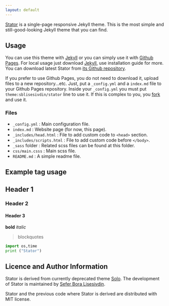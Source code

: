 ```yaml
---
layout: default
---
```



[Stator](http://sblisesivdin.github.io/stator) is a single-page responsive Jekyll theme. This is the most simple and still-good-looking Jekyll theme that you can find. 

## Usage

You can use this theme with [Jekyll](http://jekyllrb.com/) or you can simply use it with [Github Pages](https://pages.github.com).
For local usage just download [Jekyll](http://jekyllrb.com/), use installation guide for more. You can download latest Stator from [its Github repository](https://github.com/sblisesivdin/stator).

If you prefer to use Github Pages, you do not need to download it, upload files to a new repository...etc. Just, put a `_config.yml` and a `index.md` file to your Github Pages repository. Inside your `_config.yml` you must put `theme:sblisesivdin/stator` line to use it. If this is complex to you, you [fork](https://docs.github.com/en/get-starter/quickstart/fork-a-repo) and use it.

### Files

* `_config.yml`            : Main configuration file.
* `index.md`               : Website page (for now, this page).
* `_includes/head.html`    : File to add custom code to `<head>` section.
* `_includes/scripts.html` : File to add custom code before `</body>`.
* `_sass` folder           : Related scss files can be found at this folder.
* `css/main.csss`          : Main scss file.
* `README.md`              : A simple readme file.

## Example tag usage

## Header 1
### Header 2
#### Header 3
**bold**
*italic*

> blockquotes

~~~python
import os,time
print ("Stator")
~~~

## Licence and Author Information

Stator is derived from currently deprecated theme [Solo](http://github.com/chibicode/solo). The development of Stator is maintained by [Sefer Bora Lisesivdin](https://lrgresearch.org/bora).

Stator and the previous code where Stator is derived are distributed with MIT license.

